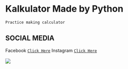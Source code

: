 # Kalkulator Made by Python
```bash 
Practice making calculator
```
## SOCIAL MEDIA
Facebook [`Click Here`](https://www.facebook.com/hibatullah.fawwazhana/)
Instagram [`Click Here`](https://www.instagram.com/hibakun76/) <br> <br>
<img src="https://i.ibb.co/vPnDxKF/Jarak-dan-Kita-Mark-Lee.gif">
